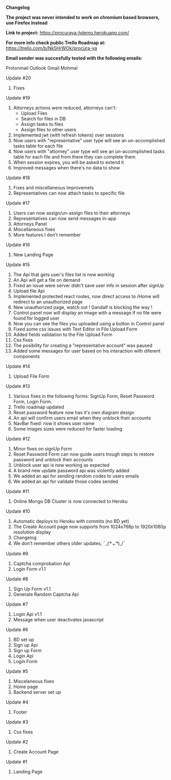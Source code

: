 **Changelog**

**The project was never intended to work on chromium based browsers, use Firefox instead**

**Link to project:** https://procuraya-hdemo.herokuapp.com/

**For more info check public Trello Roadmap at:** https://trello.com/b/Nk5HrWOk/procura-ya

**Email sender was succesfully tested with the following emails:**

 Protonmail
 Outlook
 Gmail
 Mohmal

Update #20

1. Fixes

Update #19

1. Attorneys actions were reduced, attorneys can't:
    * Upload Files
    * Search for files in DB
    * Assign tasks to files
    * Assign files to other users
2. Implemented jwt (with refresh tokens) over sessions
3. Now users with "representative" user type will see an un-accomplished tasks table for each file
4. Now users with "attorney" user type will see an un-accomplished tasks table for each file and from there they can complete them.
5. When session expires, you will be asked to extend it
6. Improved messages when there's no data to show


Update #18

1. Fixes and miscellaneous improvemets
2. Representatives can now attach tasks to specific file

Update #17

1. Users can now assign/un-assign files to their attorneys
2. Representatives can now send messages in-app
3. Attorneys Panel
4. Miscellaneous fixes
5. More features I don't remember

Update #16

1. New Landing Page

Update #15

1. The Api that gets user's files list is now working
2. An Api will get a file on demand
3. Fixed an issue were server didn't save user info in session after signUp
4. Upload file Api
5. Implemented protected react routes, now direct access to /Home will redirect to an unauthorized page
6. New unauthorized page, watch out ! Gandalf is blocking the way !
7. Control panel now will display an image with a message if no file were found for logged user
8. Now you can see the files you uploaded using a button in Control panel
9. Fixed some css issues with Text Editor in File Upload Form
10. Added fields validation to the File Upload Form
11. Css fixes
12. The posibility for creating a "representative account" was paused
13. Added some messages for user based on his interaction with diferent components

Update #14

1. Upload File Form

Update #13

1. Various fixes in the following forms: SignUp Form, Reset Password Form, Login Form.
2. Trello roadmap updated
3. Reset password feature now has it's own diagram design
4. An api will confirm users email when they unblock their accounts
5. NavBar fixed: now it shows user name
6. Some images sizes were reduced for faster loading
 

Update #12

1. Minor fixes on signUp Form
2. Reset Password Form can now guide users trough steps to restore password and unblock their accounts
3. Unblock user api is now working as expected
4. A brand new update password api was violently added
5. We added an api for sending random codes to users emails
6. We added an api for validate those codes sended

Update #11

1. Online Mongo DB Cluster is now connected to Heroku

Update #10

1. Automatic deploys to Heroku with commits (no BD yet)
2. The Create Account page now supports from 1024x768p to 1920x1080p resolution display
3. Changelog
4. We don't remember others older updates,  ¯\_( ͡❛ ᴗ ͡❛)_/¯

Update #9

1. Captcha comprobation Api
2. Login Form v1.1

Update #8

1. Sign Up Form v1.1
2. Generate Random Captcha Api

Update #7

1. Login Api v1.1
2. Message when user deactivates javascript

Update #6

1. BD set up
2. Sign up Api
3. Sign up Form
4. Login Api
5. Login Form

Update #5

1. Miscelaneous fixes
2. Home page
3. Backend server set up

Update #4

1. Footer

Update #3

1. Css fixes

Update #2

1. Create Account Page

Update #1

1. Landing Page
